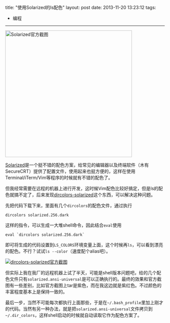 title: "使用Solarized的ls配色"
layout: post
date: 2013-11-20 13:23:12
tags: 
- 编程
---

<a href="http://ethanschoonover.com/solarized/img/screen-javascript-dark.png"><img src="http://ethanschoonover.com/solarized/img/screen-javascript-dark.png" alt="Solarized官方截图" style="width:400px;"></a>

[Solarized](http://ethanschoonover.com/solarized)是一个挺不错的配色方案，给常见的编辑器以及终端软件（木有SecureCRT）提供了配置文件，使用起来也挺方便的，这样在使用Terminal/iTerm/Vim等程序的时候就有不错的配色了。

但我经常需要在远程的机器上进行开发，这时候Vim配色比较好搞定，但是ls的配色就搞不定了，后来发现[dircolors-solarized](https://github.com/seebi/dircolors-solarized)这个东西，可以解决这种问题。

<!--more-->

先把代码下载下来，里面有几个`dircolors`的配色文件，通过执行
```
dircolors solarized.256.dark
```
这样的指令，可以生成一大堆shell命令，因此结合`eval`使用
```
eval `dircolors solarized.256.dark`
```
即可将生成的代码设置到`LS_COLORS`环境变量上面，这个时候再`ls`，可以看到漂亮的配色。不行？试试`ls --color`（速度配个alias吧）。

<a href="https://github.com/seebi/dircolors-solarized/raw/master/img/dircolors.256dark.png"><img src="https://github.com/seebi/dircolors-solarized/raw/master/img/dircolors.256dark.png" alt="dircolors-solarized官方截图"></a>

但实际上我在我厂的远程机器上试了半天，可能是shell版本问题吧，给的几个配色文件只有`solarized.ansi-universal`是可以正确执行的。最终的效果和官方截图有一些差别，比如官方截图上tar是紫色，而在我这边就是紫红色。不过颜色的丰富程度基本上是保持一致的。

最后一步，当然不可能每次都执行上面那些，于是在`~/.bash_profile`里加上刚才的代码。当然有另一种办法，就是把`solarized.ansi-universal`文件拷贝到`~/.dir_colors`，这样shell启动的时候就自动读取它作为配色方案了。
